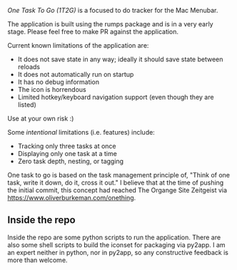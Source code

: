 *One Task To Go (1T2G)* is a focused to do tracker for the Mac Menubar.

The application is built using the rumps package and is in a very early stage. Please feel free to make PR against the  application.

Current known limitations of the application are:
- It does not save state in any way; ideally it should save state between reloads
- It does not automatically run on startup
- It has no debug information
- The icon is horrendous
- Limited hotkey/keyboard navigation support (even though they are listed)

Use at your own risk :)

Some _intentional_ limitations (i.e. features) include:
- Tracking only three tasks at once
- Displaying only one task at a time
- Zero task depth, nesting, or tagging

One task to go is based on the task management principle of, "Think of one task, write it down, do it, cross it out." I believe that at the time of pushing the initial commit, this concept had reached The Organge Site Zeitgeist via https://www.oliverburkeman.com/onething.

## Inside the repo
Inside the repo are some python scripts to run the application. There are also some shell scripts to build the iconset for packaging via py2app. I am an expert neither in python, nor in py2app, so any constructive feedback is more than welcome.